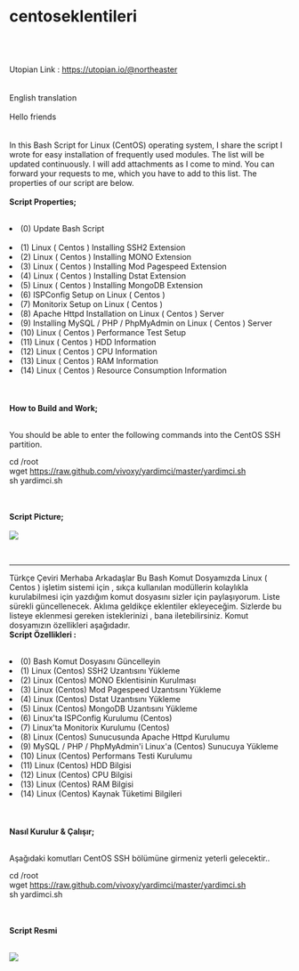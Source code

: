 # centoseklentileri
<br><br><br>
Utopian Link : https://utopian.io/@northeaster
<br><br><br>
English translation
<br><br>
Hello friends<br>
<br><br>
In this Bash Script for Linux (CentOS) operating system, I share the script I wrote for easy installation of frequently used modules. The list will be updated continuously. I will add attachments as I come to mind. You can forward your requests to me, which you have to add to this list. The properties of our script are below.
<br><br>
<b>Script Properties;</b><br><br>
<li>(0) Update Bash Script</li><br>
<li>(1) Linux ( Centos ) Installing SSH2 Extension</li>
<li>(2) Linux ( Centos ) Installing MONO Extension</li>
<li>(3) Linux ( Centos ) Installing Mod Pagespeed Extension</li>
<li>(4) Linux ( Centos ) Installing Dstat Extension</li>
<li>(5) Linux ( Centos ) Installing MongoDB Extension</li>
<li>(6) ISPConfig Setup on Linux ( Centos )</li>
<li>(7) Monitorix Setup on Linux ( Centos )</li>
<li>(8) Apache Httpd Installation on Linux ( Centos ) Server</li>
<li>(9) Installing MySQL / PHP / PhpMyAdmin on Linux ( Centos ) Server</li>
<li>(10) Linux ( Centos ) Performance Test Setup</li>
<li>(11) Linux ( Centos ) HDD Information</li>
<li>(12) Linux ( Centos ) CPU Information</li>
<li>(13) Linux ( Centos ) RAM Information</li>
<li>(14) Linux ( Centos ) Resource Consumption Information</li>
<br>
<br>
<br>
<b>How to Build and Work;</b><br><br>


You should be able to enter the following commands into the CentOS SSH partition.<br>


cd /root<br>
wget https://raw.github.com/vivoxy/yardimci/master/yardimci.sh<br>
sh yardimci.sh<br>


<br><br>
<b>Script Picture;</b><br><br>
<img border="0" src="https://image.prntscr.com/image/VWUCCmKKRnqnZHOMfUvjOw.png"></a><br>

<br>
<hr>


Türkçe Çeviri
Merhaba Arkadaşlar 
Bu Bash Komut Dosyamızda Linux ( Centos ) işletim sistemi için , sıkça kullanılan modüllerin kolaylıkla kurulabilmesi için yazdığım komut dosyasını sizler için paylaşıyorum. Liste sürekli güncellenecek. Aklıma geldikçe eklentiler ekleyeceğim. Sizlerde bu listeye eklenmesi gereken isteklerinizi , bana iletebilirsiniz. Komut dosyamızın özellikleri aşağıdadır.
<br>
<b>Script Özellikleri : </b><br><br>

<li>(0) Bash Komut Dosyasını Güncelleyin</li>

<li>(1) Linux (Centos) SSH2 Uzantısını Yükleme</li>

<li>(2) Linux (Centos) MONO Eklentisinin Kurulması</li>

<li>(3) Linux (Centos) Mod Pagespeed Uzantısını Yükleme</li>

<li>(4) Linux (Centos) Dstat Uzantısını Yükleme</li>

<li>(5) Linux (Centos) MongoDB Uzantısını Yükleme</li>

<li>(6) Linux'ta ISPConfig Kurulumu (Centos)</li>

<li>(7) Linux'ta Monitorix Kurulumu (Centos)</li>

<li>(8) Linux (Centos) Sunucusunda Apache Httpd Kurulumu</li>

<li>(9) MySQL / PHP / PhpMyAdmin'i Linux'a (Centos) Sunucuya Yükleme</li>

<li>(10) Linux (Centos) Performans Testi Kurulumu</li>

<li>(11) Linux (Centos) HDD Bilgisi</li>

<li>(12) Linux (Centos) CPU Bilgisi</li>

<li>(13) Linux (Centos) RAM Bilgisi</li>

<li>(14) Linux (Centos) Kaynak Tüketimi Bilgileri</li>


<br>
<br>
<br>
<b>Nasıl Kurulur & Çalışır;</b><br><br>


Aşağıdaki komutları CentOS SSH bölümüne girmeniz yeterli gelecektir..<br>


cd /root<br>
wget https://raw.github.com/vivoxy/yardimci/master/yardimci.sh<br>
sh yardimci.sh<br>


<br><br>
<b>Script Resmi</b><br><br>

<img border="0" src="https://image.prntscr.com/image/VWUCCmKKRnqnZHOMfUvjOw.png"></a>
